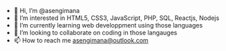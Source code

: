 - 👋 Hi, I’m @asengimana
- 👀 I’m interested in HTML5, CSS3, JavaScript, PHP, SQL, Reactjs, Nodejs
- 🌱 I’m currently learning web developpment using those languages
- 💞️ I’m looking to collaborate on coding in those langauges
- 📫 How to reach me asengimana@outlook.com

<!---
asengimana/asengimana is a ✨ special ✨ repository because its `README.md` (this file) appears on your GitHub profile.
You can click the Preview link to take a look at your changes.
--->
